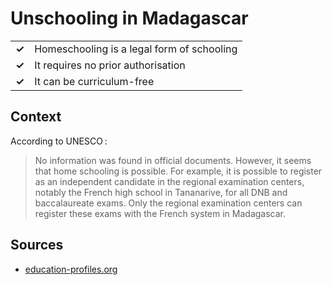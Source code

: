# Unschooling in Madagascar
| | |
|-|-|
| __✓__ | Homeschooling is a legal form of schooling |
| __✓__ | It requires no prior authorisation |
| __✓__ | It can be curriculum-free |
## Context

According to UNESCO :

> No information was found in official documents. However, it seems that home schooling is possible.
> For example, it is possible to register as an independent candidate in the regional examination centers, notably the French high school in Tananarive, for all DNB and baccalaureate exams.
> Only the regional examination centers can register these exams with the French system in Madagascar.

## Sources

* [education-profiles.org](https://education-profiles.org/fr/afrique-sub-saharienne/madagascar/~acteurs-non-etatiques-dans-leducation)
